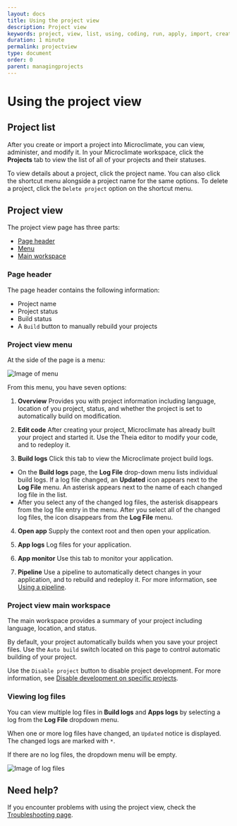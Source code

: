 ```yaml
---
layout: docs
title: Using the project view
description: Project view
keywords: project, view, list, using, coding, run, apply, import, create, edit, log, monitor, project list, project view, page header, project view menu, project view main workspace
duration: 1 minute
permalink: projectview
type: document
order: 0
parent: managingprojects
---
```


# Using the project view

## Project list

After you create or import a project into Microclimate, you can view, administer, and modify it. In your Microclimate workspace, click the **Projects** tab to view the list of all of your projects and their statuses.

To view details about a project, click the project name. You can also click the shortcut menu alongside a project name for the same options. To delete a project, click the `Delete project` option on the shortcut menu.

## Project view

The project view page has three parts:
* [Page header](#page-header)
* [Menu](#project-view-menu)
* [Main workspace](#project-view-main-workspace)

### Page header

The page header contains the following information:
* Project name
* Project status
* Build status
* A `Build` button to manually rebuild your projects

### Project view menu

At the side of the page is a menu:

![Image of menu](dist/images/projectmenu.png)


From this menu, you have seven options:

1. **Overview** Provides you with project information including language, location of you project, status, and whether the project is set to automatically build on modification.

2. **Edit code** After creating your project, Microclimate has already built your project and started it. Use the Theia editor to modify your code, and to redeploy it.

3. **Build logs** Click this tab to view the Microclimate project build logs.
  - On the **Build logs** page, the **Log File** drop-down menu lists individual build logs. If a log file changed, an **Updated** icon appears next to the **Log File** menu. An asterisk appears next to the name of each changed log file in the list.
  - After you select any of the changed log files, the asterisk disappears from the log file entry in the menu. After you select all of the changed log files, the icon disappears from the **Log File** menu.

4. **Open app** Supply the context root and then open your application.

5. **App logs** Log files for your application.

6. **App monitor** Use this tab to monitor your application.

7. **Pipeline** Use a pipeline to automatically detect changes in your application, and to rebuild and redeploy it. For more information, see [Using a pipeline](./usingapipeline).

### Project view main workspace

The main workspace provides a summary of your project including language, location, and status.

By default, your project automatically builds when you save your project files. Use the `Auto build` switch located on this page to control automatic building of your project.

Use the `Disable project` button to disable project development. For more information, see [Disable development on specific projects](./disabledevelopmentonprojects).

### Viewing log files

You can view multiple log files in **Build logs** and **Apps logs** by selecting a log from the **Log File** dropdown menu.

When one or more log files have changed, an `Updated` notice is displayed. The changed logs are marked with `*`. 

If there are no log files, the dropdown menu will be empty.

![Image of log files](dist/images/viewingmultiplelogfiles.png)

## Need help?
If you encounter problems with using the project view, check the [Troubleshooting page](troubleshooting.html#using-the-project-view).
